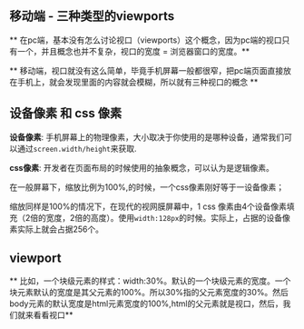 ## 移动端 - 三种类型的viewports ##

** 在pc端，基本没有怎么讨论视口（viewports）这个概念，因为pc端的视口只有一个，并且概念也并不复杂，视口的宽度 = 浏览器窗口的宽度。**

** 移动端，视口就没有这么简单，毕竟手机屏幕一般都很窄，把pc端页面直接放在手机上，就会发现里面的内容就会模糊，所以就有三种视口的概念 **

## 设备像素 和 css 像素 ##
**设备像素**: 手机屏幕上的物理像素，大小取决于你使用的是哪种设备，通常我们可以通过`screen.width/height`来获取.

**css像素**: 开发者在页面布局的时候使用的抽象概念，可以认为是逻辑像素。

在一般屏幕下，缩放比例为100%,的时候，一个css像素刚好等于一设备像素；

缩放同样是100%的情况下，在现代的视网膜屏幕中，1 css 像素由4个设备像素填充（2倍的宽度，2倍的高度）。使用`width:128px`的时候。实际上，占据的设备像素实际上就会占据256个。

## viewport ##

 ** 比如，一个块级元素的样式：width:30%。默认的一个块级元素的宽度。一个块元素默认的宽度是其父元素的100%。所以30%指的父元素宽度的30%。然后body元素的默认宽度是html元素宽度的100%,html的父元素就是视口，然后，我们就来看看视口**
